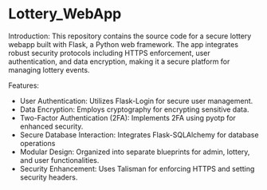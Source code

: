 # Lottery_WebApp

Introduction:
This repository contains the source code for a secure lottery webapp built with Flask, a Python web framework. The app integrates robust security protocols including HTTPS enforcement, user authentication, and data encryption, making it a secure platform for managing lottery events.

Features:
- User Authentication: Utilizes Flask-Login for secure user management.
- Data Encryption: Employs cryptography for encrypting sensitive data.
- Two-Factor Authentication (2FA): Implements 2FA using pyotp for enhanced security.
- Secure Database Interaction: Integrates Flask-SQLAlchemy for database operations
- Modular Design: Organized into separate blueprints for admin, lottery, and user functionalities.
- Security Enhancement: Uses Talisman for enforcing HTTPS and setting security headers.
